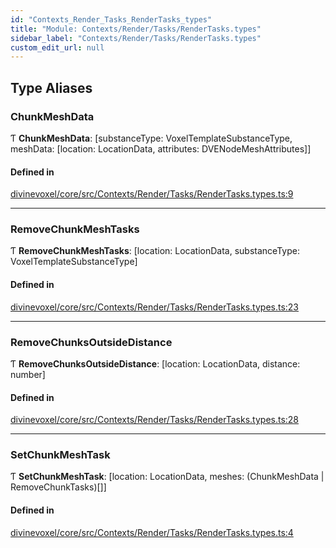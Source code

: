 ```yaml
---
id: "Contexts_Render_Tasks_RenderTasks_types"
title: "Module: Contexts/Render/Tasks/RenderTasks.types"
sidebar_label: "Contexts/Render/Tasks/RenderTasks.types"
custom_edit_url: null
---
```


## Type Aliases

### ChunkMeshData

Ƭ **ChunkMeshData**: [substanceType: VoxelTemplateSubstanceType, meshData: [location: LocationData, attributes: DVENodeMeshAttributes]]

#### Defined in

[divinevoxel/core/src/Contexts/Render/Tasks/RenderTasks.types.ts:9](https://github.com/lucasdamianjohnson/DivineVoxelEngine/blob/596fa7391478620ed460dfb4856ff0a763b91c49/divinevoxel/core/src/Contexts/Render/Tasks/RenderTasks.types.ts#L9)

___

### RemoveChunkMeshTasks

Ƭ **RemoveChunkMeshTasks**: [location: LocationData, substanceType: VoxelTemplateSubstanceType]

#### Defined in

[divinevoxel/core/src/Contexts/Render/Tasks/RenderTasks.types.ts:23](https://github.com/lucasdamianjohnson/DivineVoxelEngine/blob/596fa7391478620ed460dfb4856ff0a763b91c49/divinevoxel/core/src/Contexts/Render/Tasks/RenderTasks.types.ts#L23)

___

### RemoveChunksOutsideDistance

Ƭ **RemoveChunksOutsideDistance**: [location: LocationData, distance: number]

#### Defined in

[divinevoxel/core/src/Contexts/Render/Tasks/RenderTasks.types.ts:28](https://github.com/lucasdamianjohnson/DivineVoxelEngine/blob/596fa7391478620ed460dfb4856ff0a763b91c49/divinevoxel/core/src/Contexts/Render/Tasks/RenderTasks.types.ts#L28)

___

### SetChunkMeshTask

Ƭ **SetChunkMeshTask**: [location: LocationData, meshes: (ChunkMeshData \| RemoveChunkTasks)[]]

#### Defined in

[divinevoxel/core/src/Contexts/Render/Tasks/RenderTasks.types.ts:4](https://github.com/lucasdamianjohnson/DivineVoxelEngine/blob/596fa7391478620ed460dfb4856ff0a763b91c49/divinevoxel/core/src/Contexts/Render/Tasks/RenderTasks.types.ts#L4)
